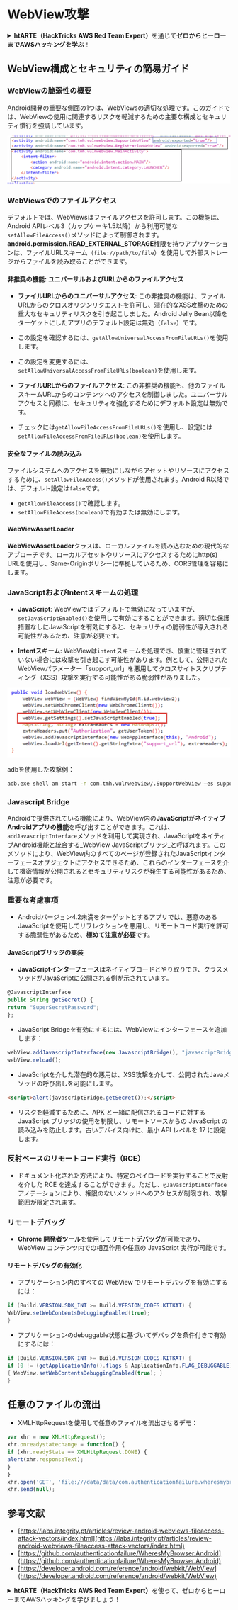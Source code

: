 # WebView攻撃

<details>

<summary><strong>htARTE（HackTricks AWS Red Team Expert）</strong>を通じて<strong>ゼロからヒーローまでAWSハッキングを学ぶ</strong>！</summary>

HackTricksをサポートする他の方法：

- **HackTricksで企業を宣伝したい**または**HackTricksをPDFでダウンロードしたい**場合は、[**SUBSCRIPTION PLANS**](https://github.com/sponsors/carlospolop)をチェックしてください！
- [**公式PEASS＆HackTricksスワッグ**](https://peass.creator-spring.com)を入手する
- [**The PEASS Family**](https://opensea.io/collection/the-peass-family)を発見し、独占的な[**NFTs**](https://opensea.io/collection/the-peass-family)のコレクションを見つける
- **💬 [Discordグループ](https://discord.gg/hRep4RUj7f)**に参加するか、[telegramグループ](https://t.me/peass)に参加するか、**Twitter** 🐦 [**@carlospolopm**](https://twitter.com/hacktricks_live)をフォローする。
- **HackTricks**および**HackTricks Cloud**のGitHubリポジトリにPRを提出して、あなたのハッキングテクニックを共有する。

</details>

## WebView構成とセキュリティの簡易ガイド

### WebViewの脆弱性の概要

Android開発の重要な側面の1つは、WebViewsの適切な処理です。このガイドでは、WebViewの使用に関連するリスクを軽減するための主要な構成とセキュリティ慣行を強調しています。

![WebViewの例](../../.gitbook/assets/image%20(718).png)

### **WebViewsでのファイルアクセス**

デフォルトでは、WebViewsはファイルアクセスを許可します。この機能は、Android APIレベル3（カップケーキ1.5以降）から利用可能な`setAllowFileAccess()`メソッドによって制御されます。**android.permission.READ_EXTERNAL_STORAGE**権限を持つアプリケーションは、ファイルURLスキーム（`file://path/to/file`）を使用して外部ストレージからファイルを読み取ることができます。

#### **非推奨の機能: ユニバーサルおよびURLからのファイルアクセス**

- **ファイルURLからのユニバーサルアクセス**: この非推奨の機能は、ファイルURLからのクロスオリジンリクエストを許可し、潜在的なXSS攻撃のための重大なセキュリティリスクを引き起こしました。Android Jelly Bean以降をターゲットにしたアプリのデフォルト設定は無効（`false`）です。
- この設定を確認するには、`getAllowUniversalAccessFromFileURLs()`を使用します。
- この設定を変更するには、`setAllowUniversalAccessFromFileURLs(boolean)`を使用します。

- **ファイルURLからのファイルアクセス**: この非推奨の機能も、他のファイルスキームURLからのコンテンツへのアクセスを制御しました。ユニバーサルアクセスと同様に、セキュリティを強化するためにデフォルト設定は無効です。
- チェックには`getAllowFileAccessFromFileURLs()`を使用し、設定には`setAllowFileAccessFromFileURLs(boolean)`を使用します。

#### **安全なファイルの読み込み**

ファイルシステムへのアクセスを無効にしながらアセットやリソースにアクセスするために、`setAllowFileAccess()`メソッドが使用されます。Android R以降では、デフォルト設定は`false`です。
- `getAllowFileAccess()`で確認します。
- `setAllowFileAccess(boolean)`で有効または無効にします。

#### **WebViewAssetLoader**

**WebViewAssetLoader**クラスは、ローカルファイルを読み込むための現代的なアプローチです。ローカルアセットやリソースにアクセスするためにhttp(s) URLを使用し、Same-Originポリシーに準拠しているため、CORS管理を容易にします。

### **JavaScriptおよびIntentスキームの処理**

- **JavaScript**: WebViewではデフォルトで無効になっていますが、`setJavaScriptEnabled()`を使用して有効にすることができます。適切な保護措置なしにJavaScriptを有効にすると、セキュリティの脆弱性が導入される可能性があるため、注意が必要です。

- **Intentスキーム**: WebViewは`intent`スキームを処理でき、慎重に管理されていない場合には攻撃を引き起こす可能性があります。例として、公開されたWebViewパラメーター「support_url」を悪用してクロスサイトスクリプティング（XSS）攻撃を実行する可能性がある脆弱性がありました。

![脆弱なWebView](../../.gitbook/assets/image%20(719).png)

adbを使用した攻撃例：
```bash
adb.exe shell am start -n com.tmh.vulnwebview/.SupportWebView –es support_url "https://example.com/xss.html"
```
### Javascript Bridge

Androidで提供されている機能により、WebView内の**JavaScript**が**ネイティブAndroidアプリの機能**を呼び出すことができます。これは、`addJavascriptInterface`メソッドを利用して実現され、JavaScriptをネイティブAndroid機能と統合する_WebView JavaScriptブリッジ_と呼ばれます。このメソッドにより、WebView内のすべてのページが登録されたJavaScriptインターフェースオブジェクトにアクセスできるため、これらのインターフェースを介して機密情報が公開されるとセキュリティリスクが発生する可能性があるため、注意が必要です。

### 重要な考慮事項

- Androidバージョン4.2未満をターゲットとするアプリでは、悪意のあるJavaScriptを使用してリフレクションを悪用し、リモートコード実行を許可する脆弱性があるため、**極めて注意が必要**です。

#### JavaScriptブリッジの実装

- **JavaScriptインターフェース**はネイティブコードとやり取りでき、クラスメソッドがJavaScriptに公開される例が示されています。
```javascript
@JavascriptInterface
public String getSecret() {
return "SuperSecretPassword";
};
```
- JavaScript Bridgeを有効にするには、WebViewにインターフェースを追加します：
```javascript
webView.addJavascriptInterface(new JavascriptBridge(), "javascriptBridge");
webView.reload();
```
- JavaScriptを介した潜在的な悪用は、XSS攻撃を介して、公開されたJavaメソッドの呼び出しを可能にします。
```html
<script>alert(javascriptBridge.getSecret());</script>
```
- リスクを軽減するために、APK と一緒に配信されるコードに対する JavaScript ブリッジの使用を制限し、リモートソースからの JavaScript の読み込みを防止します。古いデバイス向けに、最小 API レベルを 17 に設定します。

### 反射ベースのリモートコード実行（RCE）

- ドキュメント化された方法により、特定のペイロードを実行することで反射を介した RCE を達成することができます。ただし、`@JavascriptInterface` アノテーションにより、権限のないメソッドへのアクセスが制限され、攻撃範囲が限定されます。

### リモートデバッグ

- **Chrome 開発者ツール**を使用して**リモートデバッグ**が可能であり、WebView コンテンツ内での相互作用や任意の JavaScript 実行が可能です。

#### リモートデバッグの有効化

- アプリケーション内のすべての WebView でリモートデバッグを有効にするには：
```java
if (Build.VERSION.SDK_INT >= Build.VERSION_CODES.KITKAT) {
WebView.setWebContentsDebuggingEnabled(true);
}
```
- アプリケーションのdebuggable状態に基づいてデバッグを条件付きで有効にするには：
```java
if (Build.VERSION.SDK_INT >= Build.VERSION_CODES.KITKAT) {
if (0 != (getApplicationInfo().flags & ApplicationInfo.FLAG_DEBUGGABLE))
{ WebView.setWebContentsDebuggingEnabled(true); }
}
```
## 任意のファイルの流出

- XMLHttpRequestを使用して任意のファイルを流出させるデモ：
```javascript
var xhr = new XMLHttpRequest();
xhr.onreadystatechange = function() {
if (xhr.readyState == XMLHttpRequest.DONE) {
alert(xhr.responseText);
}
}
xhr.open('GET', 'file:///data/data/com.authenticationfailure.wheresmybrowser/databases/super_secret.db', true);
xhr.send(null);
```
## 参考文献
* [https://labs.integrity.pt/articles/review-android-webviews-fileaccess-attack-vectors/index.html](https://labs.integrity.pt/articles/review-android-webviews-fileaccess-attack-vectors/index.html)
* [https://github.com/authenticationfailure/WheresMyBrowser.Android](https://github.com/authenticationfailure/WheresMyBrowser.Android)
* [https://developer.android.com/reference/android/webkit/WebView](https://developer.android.com/reference/android/webkit/WebView)

<details>

<summary><strong>htARTE（HackTricks AWS Red Team Expert）</strong>を使って、ゼロからヒーローまでAWSハッキングを学びましょう！</summary>

HackTricksをサポートする他の方法:

* **HackTricksで企業を宣伝したい**、または**HackTricksをPDFでダウンロードしたい**場合は、[**SUBSCRIPTION PLANS**](https://github.com/sponsors/carlospolop)をチェックしてください！
* [**公式PEASS＆HackTricksのグッズ**](https://peass.creator-spring.com)を入手してください
* [**The PEASS Family**](https://opensea.io/collection/the-peass-family)を発見し、独占的な[**NFTs**](https://opensea.io/collection/the-peass-family)のコレクションを見つけてください
* **💬 [**Discordグループ**](https://discord.gg/hRep4RUj7f)に参加するか、[**telegramグループ**](https://t.me/peass)に参加するか、**Twitter** 🐦 [**@carlospolopm**](https://twitter.com/hacktricks_live)で**フォロー**してください。
* **HackTricks**と[**HackTricks Cloud**](https://github.com/carlospolop/hacktricks-cloud)のGitHubリポジトリにPRを提出して、あなたのハッキングトリックを共有してください。

</details>
